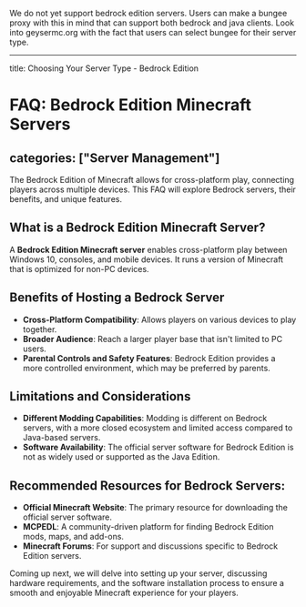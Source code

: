 We do not yet support bedrock edition servers. Users can make a bungee proxy with this in mind that can support both bedrock and java clients. Look into geysermc.org with the fact that users can select bungee for their server type.

---
title: Choosing Your Server Type - Bedrock Edition
# FAQ: Bedrock Edition Minecraft Servers
categories: ["Server Management"]
---

The Bedrock Edition of Minecraft allows for cross-platform play, connecting players across multiple devices. This FAQ will explore Bedrock servers, their benefits, and unique features.

## What is a Bedrock Edition Minecraft Server?

A **Bedrock Edition Minecraft server** enables cross-platform play between Windows 10, consoles, and mobile devices. It runs a version of Minecraft that is optimized for non-PC devices.

## Benefits of Hosting a Bedrock Server

- **Cross-Platform Compatibility**: Allows players on various devices to play together.
- **Broader Audience**: Reach a larger player base that isn't limited to PC users.
- **Parental Controls and Safety Features**: Bedrock Edition provides a more controlled environment, which may be preferred by parents.

## Limitations and Considerations

- **Different Modding Capabilities**: Modding is different on Bedrock servers, with a more closed ecosystem and limited access compared to Java-based servers.
- **Software Availability**: The official server software for Bedrock Edition is not as widely used or supported as the Java Edition.

## Recommended Resources for Bedrock Servers:

- **Official Minecraft Website**: The primary resource for downloading the official server software.
- **MCPEDL**: A community-driven platform for finding Bedrock Edition mods, maps, and add-ons.
- **Minecraft Forums**: For support and discussions specific to Bedrock Edition servers.

Coming up next, we will delve into setting up your server, discussing hardware requirements, and the software installation process to ensure a smooth and enjoyable Minecraft experience for your players.
